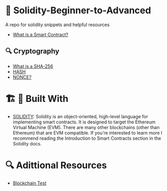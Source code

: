 # 👋 Solidity-Beginner-to-Advanced
A repo for solidity snippets and helpful resources
- [What is a Smart Contract?](https://ethereum.org/en/developers/docs/smart-contracts/)

## 🔍 Cryptography
- [What is a SHA-256](https://academy.bit2me.com/sha256-algoritmo-bitcoin/)
- [HASH](https://academy.bit2me.com/que-es-hash/)
- [NONCE?](https://academy.bit2me.com/que-es-nonce/)

# 🏗️ 🔨 Built With
- [SOLIDITY](https://docs.soliditylang.org/en/v0.8.9/#): Solidity is an object-oriented, high-level language for implementing smart contracts. It is designed to target the Ethereum Virtual Machine (EVM). There are many other blockchains (other than Ethereum) that are EVM compatible. If you’re interested to learn more I recommend reading the Introduction to Smart Contracts section in the Solidity docs.

# 🔍 Adittional Resources
- [Blockchain Test](https://andersbrownworth.com/blockchain/distributed)

